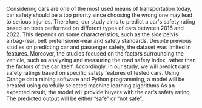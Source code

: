 Considering cars are one of the most used means of transportation today, car safety should be a top priority since choosing the wrong one may lead to serious injuries. Therefore, our study aims to predict a car's safety rating based on tests performed on different types of cars between 2016 and 2022. This depends on some characteristics, such as the side pelvis airbag-rear, belt pretensioner-rear and safety standards. Despite previous studies on predicting car and passenger safety, the dataset was limited in features. Moreover, the studies focused on the factors surrounding the vehicle, such as analyzing and measuring the road safety index, rather than the factors of the car itself. Accordingly, in our study, we will predict cars' safety ratings based on specific safety features of tested cars. Using Orange data mining software and Python programming, a model will be created using carefully selected machine learning algorithms As an expected result, the model will provide buyers with the car’s safety rating. The predicted output will be either “safe” or “not safe”.




